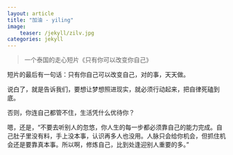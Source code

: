 ```yaml
---           
layout: article        
title: "加油 - yiling"        
image:              
    teaser: /jekyll/zilv.jpg
categories: jekyll     
---    
```


> 一个泰国的走心短片《只有你可以改变你自己》

短片的最后有一句话：只有你自己可以改变自己，对的事，天天做。     

说白了，就是告诉我们，要想让梦想照进现实，就必须行动起来，把自律死磕到底。   

否则，你连自己都管不住，生活凭什么优待你？    

嗯，还是，“不要去听别人的忽悠，你人生的每一步都必须靠自己的能力完成。自己肚子里没有料，手上没本事，认识再多人也没用。人脉只会给你机会，但抓住机会还是要靠真本事。所以啊，修炼自己，比到处逢迎别人重要的多。”  

       